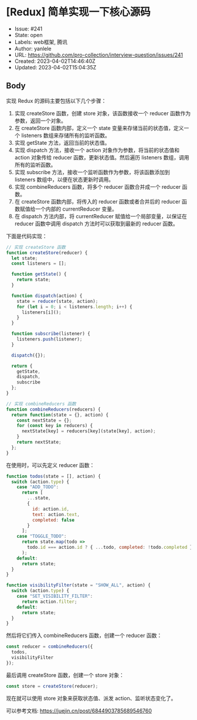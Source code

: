 # [Redux] 简单实现一下核心源码

- Issue: #241
- State: open
- Labels: web框架, 腾讯
- Author: yanlele
- URL: https://github.com/pro-collection/interview-question/issues/241
- Created: 2023-04-02T14:46:40Z
- Updated: 2023-04-02T15:04:35Z

## Body

实现 Redux 的源码主要包括以下几个步骤：

1. 实现 createStore 函数，创建 store 对象，该函数接收一个 reducer 函数作为参数，返回一个对象。
2. 在 createStore 函数内部，定义一个 state 变量来存储当前的状态值，定义一个 listeners 数组来存储所有的监听函数。
3. 实现 getState 方法，返回当前的状态值。
4. 实现 dispatch 方法，接收一个 action 对象作为参数，将当前的状态值和 action 对象传给 reducer 函数，更新状态值。然后遍历 listeners 数组，调用所有的监听函数。
5. 实现 subscribe 方法，接收一个监听函数作为参数，将该函数添加到 listeners 数组中，以便在状态更新时调用。
6. 实现 combineReducers 函数，将多个 reducer 函数合并成一个 reducer 函数。
7. 在 createStore 函数内部，将传入的 reducer 函数或者合并后的 reducer 函数赋值给一个内部的 currentReducer 变量。
8. 在 dispatch 方法内部，将 currentReducer 赋值给一个局部变量，以保证在 reducer 函数中调用 dispatch 方法时可以获取到最新的 reducer 函数。

下面是代码实现：

```javascript
// 实现 createStore 函数
function createStore(reducer) {
  let state;
  const listeners = [];

  function getState() {
    return state;
  }

  function dispatch(action) {
    state = reducer(state, action);
    for (let i = 0; i < listeners.length; i++) {
      listeners[i]();
    }
  }

  function subscribe(listener) {
    listeners.push(listener);
  }

  dispatch({});

  return {
    getState,
    dispatch,
    subscribe
  };
}

// 实现 combineReducers 函数
function combineReducers(reducers) {
  return function(state = {}, action) {
    const nextState = {};
    for (const key in reducers) {
      nextState[key] = reducers[key](state[key], action);
    }
    return nextState;
  };
}
```

在使用时，可以先定义 reducer 函数：

```javascript
function todos(state = [], action) {
  switch (action.type) {
    case "ADD_TODO":
      return [
        ...state,
        {
          id: action.id,
          text: action.text,
          completed: false
        }
      ];
    case "TOGGLE_TODO":
      return state.map(todo =>
        todo.id === action.id ? { ...todo, completed: !todo.completed } : todo
      );
    default:
      return state;
  }
}

function visibilityFilter(state = "SHOW_ALL", action) {
  switch (action.type) {
    case "SET_VISIBILITY_FILTER":
      return action.filter;
    default:
      return state;
  }
}
```

然后将它们传入 combineReducers 函数，创建一个 reducer 函数：

```javascript
const reducer = combineReducers({
  todos,
  visibilityFilter
});
```

最后调用 createStore 函数，创建一个 store 对象：

```javascript
const store = createStore(reducer);
```

现在就可以使用 store 对象来获取状态值、派发 action、监听状态变化了。


可以参考文档: https://juejin.cn/post/6844903785689546760
